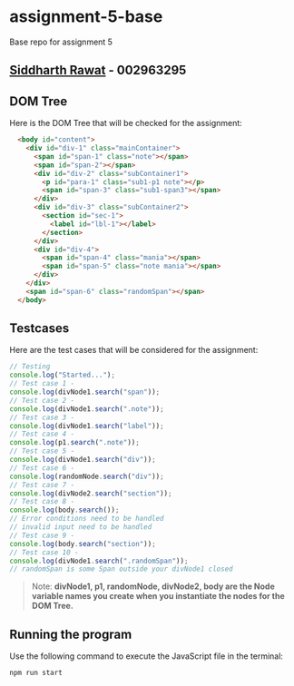 # assignment-5-base

Base repo for assignment 5

## [Siddharth Rawat](mailto:rawat.sid@nnortheastern.edu) - 002963295

## DOM Tree

Here is the DOM Tree that will be checked for the assignment:

```html
  <body id="content">
    <div id="div-1" class="mainContainer">
      <span id="span-1" class="note"></span>
      <span id="span-2"></span>
      <div id="div-2" class="subContainer1">
        <p id="para-1" class="sub1-p1 note"></p>
        <span id="span-3" class="sub1-span3"></span>
      </div>
      <div id="div-3" class="subContainer2">
        <section id="sec-1">
          <label id="lbl-1"></label>
        </section>
      </div>
      <div id="div-4">
        <span id="span-4" class="mania"></span>
        <span id="span-5" class="note mania"></span>
      </div>
    </div>
    <span id="span-6" class="randomSpan"></span>
  </body>
```

## Testcases

Here are the test cases that will be considered for the assignment:

```js
// Testing
console.log("Started...");
// Test case 1 -
console.log(divNode1.search("span"));
// Test case 2 -
console.log(divNode1.search(".note"));
// Test case 3 -
console.log(divNode1.search("label"));
// Test case 4 -
console.log(p1.search(".note"));
// Test case 5 -
console.log(divNode1.search("div"));
// Test case 6 -
console.log(randomNode.search("div"));
// Test case 7 -
console.log(divNode2.search("section"));
// Test case 8 -
console.log(body.search());
// Error conditions need to be handled
// invalid input need to be handled
// Test case 9 -
console.log(body.search("section"));
// Test case 10 -
console.log(divNode1.search(".randomSpan"));
// randomSpan is some Span outside your divNode1 closed
```

> Note: **divNode1, p1, randomNode, divNode2, body are the Node variable names you create when you instantiate the nodes for the DOM Tree.**

## Running the program

Use the following command to execute the JavaScript file in the terminal:

```shell
npm run start
```
